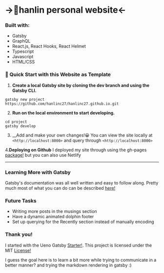 # ->🐬hanlin personal website<-

### Built with: 
* Gatsby 
* GraphQL
* React.js, React Hooks, React Helmet
* Typescript
* Javascript
* HTML/CSS

### 🧠 Quick Start with this Website as Template

1. __Create a local Gatsby site by cloning the dev branch and using the Gatsby CLI.__
```
gatsby new project https://github.com/hanlinc27/hanlinc27.github.io.git
```
2. __Run on the local environment to start developing.__
```
cd project
gatsby develop
```
3. __Add and make your own changes!😀
You can view the site locally at `<http://localhost:8000>` and query through `<http://localhost:8000>` 

4.__Deploying on Github__ 
I deployed my site through using the gh-pages [package!](https://www.gatsbyjs.org/docs/how-gatsby-works-with-github-pages/) but you can also use Netlify 

*** 

### Learning More with Gatsby
Gatsby's documentation was all well written and easy to follow along. Pretty much most of what you can do can be described [here!](https://www.gatsbyjs.org/) 

### Future Tasks 
* Writing more posts in the musings section
* Have a dynamic animated dolphin footer
* Set up querying for the Recently section instead of manually encoding

### Thank you! 
I started with the Ueno Gatsby [Starter!](https://github.com/ueno-llc/ueno-gatsby-starter). This project is licensed under the MIT [License!](https://github.com/ueno-llc/ueno-gatsby-starter) 

I guess the goal here is to learn a bit more while trying to communicate in a better manner? and trying the markdown rendering in gatsby :) 
